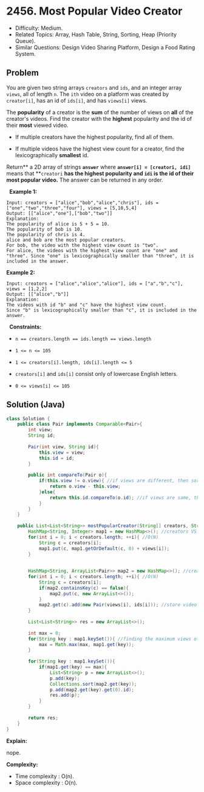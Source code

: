 # 2456. Most Popular Video Creator

- Difficulty: Medium.
- Related Topics: Array, Hash Table, String, Sorting, Heap (Priority Queue).
- Similar Questions: Design Video Sharing Platform, Design a Food Rating System.

## Problem

You are given two string arrays ```creators``` and ```ids```, and an integer array ```views```, all of length ```n```. The ```ith``` video on a platform was created by ```creator[i]```, has an id of ```ids[i]```, and has ```views[i]``` views.

The **popularity** of a creator is the **sum** of the number of views on **all** of the creator's videos. Find the creator with the **highest** popularity and the id of their **most** viewed video.


	
- If multiple creators have the highest popularity, find all of them.
	
- If multiple videos have the highest view count for a creator, find the lexicographically **smallest** id.


Return** a 2D array of strings **```answer```** where **```answer[i] = [creatori, idi]```** means that **```creatori``` **has the **highest** popularity and **```idi```** is the id of their most popular video.** The answer can be returned in any order.

 
**Example 1:**

```
Input: creators = ["alice","bob","alice","chris"], ids = ["one","two","three","four"], views = [5,10,5,4]
Output: [["alice","one"],["bob","two"]]
Explanation:
The popularity of alice is 5 + 5 = 10.
The popularity of bob is 10.
The popularity of chris is 4.
alice and bob are the most popular creators.
For bob, the video with the highest view count is "two".
For alice, the videos with the highest view count are "one" and "three". Since "one" is lexicographically smaller than "three", it is included in the answer.
```

**Example 2:**

```
Input: creators = ["alice","alice","alice"], ids = ["a","b","c"], views = [1,2,2]
Output: [["alice","b"]]
Explanation:
The videos with id "b" and "c" have the highest view count.
Since "b" is lexicographically smaller than "c", it is included in the answer.
```

 
**Constraints:**


	
- ```n == creators.length == ids.length == views.length```
	
- ```1 <= n <= 105```
	
- ```1 <= creators[i].length, ids[i].length <= 5```
	
- ```creators[i]``` and ```ids[i]``` consist only of lowercase English letters.
	
- ```0 <= views[i] <= 105```



## Solution (Java)

```java
class Solution {
    public class Pair implements Comparable<Pair>{
        int view;
        String id;
        
        Pair(int view, String id){
            this.view = view;
            this.id = id;
        }
        
        public int compareTo(Pair o){
            if(this.view != o.view){ //if views are different, then sort Decreasingly
                return o.view - this.view; 
            }else{
                return this.id.compareTo(o.id); //if views are same, then sort lexicographically
            }
        }
    }
    
    public List<List<String>> mostPopularCreator(String[] creators, String[] ids, int[] views) {
        HashMap<String, Integer> map1 = new HashMap<>(); //creators VS total views
        for(int i = 0; i < creators.length; ++i){ //O(N)
            String c = creators[i];
            map1.put(c, map1.getOrDefault(c, 0) + views[i]);
        }
        
        
        HashMap<String, ArrayList<Pair>> map2 = new HashMap<>(); //creators VS (His/Her all videos id's list with there views)
        for(int i = 0; i < creators.length; ++i){ //O(N)
            String c = creators[i];
            if(map2.containsKey(c) == false){
                map2.put(c, new ArrayList<>());
            }
            map2.get(c).add(new Pair(views[i], ids[i])); //store video with id, and with there respective views
        }
        
        List<List<String>> res = new ArrayList<>();
        
        int max = 0;
        for(String key : map1.keySet()){ //finding the maximum views of the creator
            max = Math.max(max, map1.get(key));
        }
        
        for(String key : map1.keySet()){
            if(map1.get(key) == max){
                List<String> p = new ArrayList<>();
                p.add(key);
                Collections.sort(map2.get(key));
                p.add(map2.get(key).get(0).id);
                res.add(p);
            }
        }
        
        return res;
    }
}
```

**Explain:**

nope.

**Complexity:**

* Time complexity : O(n).
* Space complexity : O(n).
